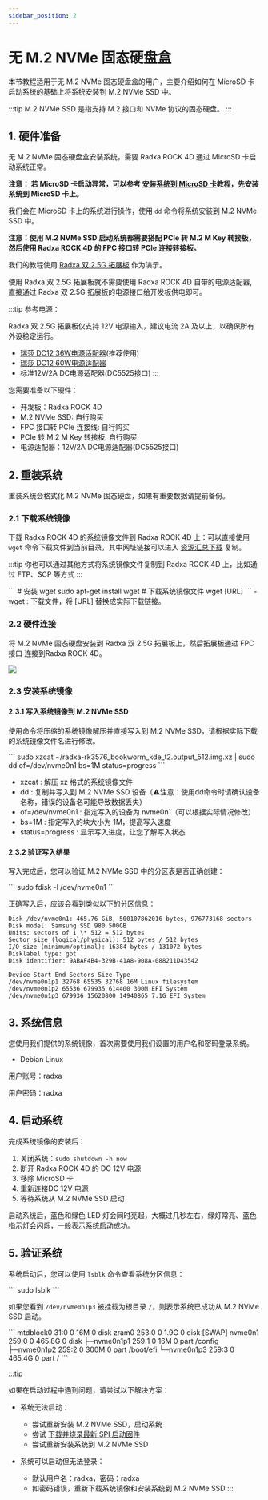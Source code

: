 ```yaml
---
sidebar_position: 2
---
```


# 无 M.2 NVMe 固态硬盘盒

本节教程适用于无 M.2 NVMe 固态硬盘盒的用户，主要介绍如何在 MicroSD 卡启动系统的基础上将系统安装到 M.2 NVMe SSD 中。

:::tip
M.2 NVMe SSD 是指支持 M.2 接口和 NVMe 协议的固态硬盘。
:::

## 1. 硬件准备

无 M.2 NVMe 固态硬盘盒安装系统，需要 Radxa ROCK 4D 通过 MicroSD 卡启动系统正常。

**注意： 若 MicroSD 卡启动异常，可以参考 [安装系统到 MicroSD 卡](../boot_sd)教程，先安装系统到 MicroSD 卡上。**

我们会在 MicroSD 卡上的系统进行操作，使用 `dd` 命令将系统安装到 M.2 NVMe SSD 中。

**注意：使用 M.2 NVMe SSD 启动系统都需要搭配 PCIe 转 M.2 M Key 转接板，然后使用 Radxa ROCK 4D 的 FPC 接口转 PCIe 连接转接板。**

我们的教程使用 [Radxa 双 2.5G 拓展板](https://radxa.com/products/accessories/dual-2-5g-router-hat) 作为演示。

使用 Radxa 双 2.5G 拓展板就不需要使用 Radxa ROCK 4D 自带的电源适配器, 直接通过 Radxa 双 2.5G 拓展板的电源接口给开发板供电即可。

:::tip
参考电源：

Radxa 双 2.5G 拓展板仅支持 12V 电源输入，建议电流 2A 及以上，以确保所有外设稳定运行。

- [瑞莎 DC12 36W电源适配器](https://radxa.com/products/accessories/power-dc12-36w)(推荐使用)
- [瑞莎 DC12 60W电源适配器](https://radxa.com/products/accessories/power-dc12-60w)
- 标准12V/2A DC电源适配器(DC5525接口)
  :::

您需要准备以下硬件：

- 开发板：Radxa ROCK 4D
- M.2 NVMe SSD: 自行购买
- FPC 接口转 PCIe 连接线: 自行购买
- PCIe 转 M.2 M Key 转接板: 自行购买
- 电源适配器：12V/2A DC电源适配器(DC5525接口)

## 2. 重装系统

重装系统会格式化 M.2 NVMe 固态硬盘，如果有重要数据请提前备份。

### 2.1 下载系统镜像

下载 Radxa ROCK 4D 的系统镜像文件到 Radxa ROCK 4D 上：可以直接使用 `wget` 命令下载文件到当前目录，其中网址链接可以进入 [资源汇总下载](../../../download) 复制。

:::tip
你也可以通过其他方式将系统镜像文件复制到 Radxa ROCK 4D 上，比如通过 FTP、SCP 等方式
:::

<NewCodeBlock tip="radxa@radxa-4d$" type="host">
```
# 安装 wget
sudo apt-get install wget
# 下载系统镜像文件
wget [URL]
```
</NewCodeBlock>
- wget : 下载文件，将 [URL] 替换成实际下载链接。

### 2.2 硬件连接

将 M.2 NVMe 固态硬盘安装到 Radxa 双 2.5G 拓展板上，然后拓展板通过 FPC接口 连接到Radxa ROCK 4D。

<div style={{textAlign: 'center'}}>
  <img src="/img/rock4/4d/boot-nvme.webp" style={{width: '60%', maxWidth: '1200px'}} />
</div>

### 2.3 安装系统镜像

#### 2.3.1 写入系统镜像到 M.2 NVMe SSD

使用命令将压缩的系统镜像解压并直接写入到 M.2 NVMe SSD，请根据实际下载的系统镜像文件名进行修改。

<NewCodeBlock tip="radxa@radxa-4d$" type="host">
```
sudo xzcat ~/radxa-rk3576_bookworm_kde_t2.output_512.img.xz | sudo dd of=/dev/nvme0n1 bs=1M status=progress
```
</NewCodeBlock>

- xzcat : 解压 xz 格式的系统镜像文件
- dd : 复制并写入到 M.2 NVMe SSD 设备（⚠️注意：使用dd命令时请确认设备名称，错误的设备名可能导致数据丢失）
- of=/dev/nvme0n1 : 指定写入的设备为 nvme0n1（可以根据实际情况修改）
- bs=1M : 指定写入的块大小为 1M，提高写入速度
- status=progress : 显示写入进度，让您了解写入状态

#### 2.3.2 验证写入结果

写入完成后，您可以验证 M.2 NVMe SSD 中的分区表是否正确创建：

<NewCodeBlock tip="radxa@radxa-4d$" type="host">
```
sudo fdisk -l /dev/nvme0n1
```
</NewCodeBlock>

正确写入后，应该会看到类似以下的分区信息：
<NewCodeBlock tip="radxa@radxa-4d$" type="host">

```
Disk /dev/nvme0n1: 465.76 GiB, 500107862016 bytes, 976773168 sectors
Disk model: Samsung SSD 980 500GB
Units: sectors of 1 \* 512 = 512 bytes
Sector size (logical/physical): 512 bytes / 512 bytes
I/O size (minimum/optimal): 16384 bytes / 131072 bytes
Disklabel type: gpt
Disk identifier: 9ABAF4B4-329B-41A8-908A-088211D43542

Device Start End Sectors Size Type
/dev/nvme0n1p1 32768 65535 32768 16M Linux filesystem
/dev/nvme0n1p2 65536 679935 614400 300M EFI System
/dev/nvme0n1p3 679936 15620800 14940865 7.1G EFI System
```

</NewCodeBlock>

## 3. 系统信息

您使用我们提供的系统镜像，首次需要使用我们设置的用户名和密码登录系统。

- Debian Linux

用户账号：radxa

用户密码：radxa

## 4. 启动系统

完成系统镜像的安装后：

1. 关闭系统：`sudo shutdown -h now`
2. 断开 Radxa ROCK 4D 的 DC 12V 电源
3. 移除 MicroSD 卡
4. 重新连接DC 12V 电源
5. 等待系统从 M.2 NVMe SSD 启动

启动系统后，蓝色和绿色 LED 灯会同时亮起，大概过几秒左右，绿灯常亮、蓝色指示灯会闪烁，一般表示系统启动成功。

## 5. 验证系统

系统启动后，您可以使用 `lsblk` 命令查看系统分区信息：

<NewCodeBlock tip="radxa@radxa-4d$" type="host">
```
sudo lsblk
```
</NewCodeBlock>

如果您看到 `/dev/nvme0n1p3` 被挂载为根目录 `/`，则表示系统已成功从 M.2 NVMe SSD 启动。

<NewCodeBlock tip="radxa@radxa-4d$" type="host">
```
mtdblock0    31:0    0    16M  0 disk
zram0       253:0    0   1.9G  0 disk [SWAP]
nvme0n1     259:0    0 465.8G  0 disk
├─nvme0n1p1 259:1    0    16M  0 part /config
├─nvme0n1p2 259:2    0   300M  0 part /boot/efi
└─nvme0n1p3 259:3    0 465.4G  0 part /
```
</NewCodeBlock>

:::tip

如果在启动过程中遇到问题，请尝试以下解决方案：

- 系统无法启动：

  - 尝试重新安装 M.2 NVMe SSD，启动系统
  - 尝试 [下载并烧录最新 SPI 启动固件](../boot_start)
  - 尝试重新安装系统到 M.2 NVMe SSD

- 系统可以启动但无法登录：
  - 默认用户名：radxa，密码：radxa
  - 如密码错误，重新下载系统镜像和安装系统到 M.2 NVMe SSD
    :::
